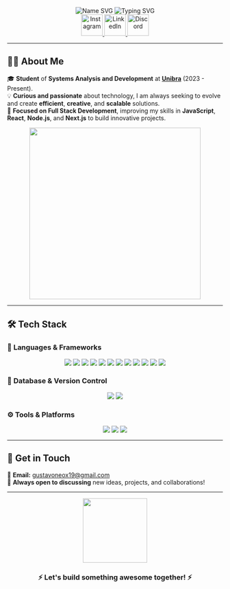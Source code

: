 <div align="center">
  <img src="https://readme-typing-svg.demolab.com?font=Fira+Code&size=40&pause=500&color=1A9AFF&center=true&vCenter=true&width=700&lines=Gustavo+Henrique" alt="Name SVG" />
  <img src="https://readme-typing-svg.demolab.com?font=Fira+Code&size=28&pause=500&color=1A9AFF&center=true&vCenter=true&width=700&lines=Welcome+to+my+profile!;I'm+Gustavo+Henrique!;Full+Stack+Developer+in+progress!;Passionate+about+technology+and+innovation." alt="Typing SVG" />
</div>

<div align="center">
  <a href="https://www.instagram.com/gustavo__xp/" target="_blank">
    <img src="https://img.icons8.com/3d-fluency/50/instagram-new.png" alt="Instagram" height="50" />
  </a>
  <a href="https://www.linkedin.com/in/gustavo-henriqueqy/" target="_blank">
    <img src="https://img.icons8.com/3d-fluency/50/linkedin.png" alt="LinkedIn" height="50" />
  </a>
  <a href="https://discord.com/users/neoxrs_" target="_blank">
    <img src="https://img.icons8.com/3d-fluency/50/discord-logo.png" alt="Discord" height="50" />
  </a>
</div>

---

## 👨‍💻 **About Me**  
🎓 **Student** of **Systems Analysis and Development** at **[Unibra](https://www.unibra.edu.br/)** (2023 - Present).  
💡 **Curious and passionate** about technology, I am always seeking to evolve and create **efficient**, **creative**, and **scalable** solutions.  
🚀 **Focused on Full Stack Development**, improving my skills in **JavaScript**, **React**, **Node.js**, and **Next.js** to build innovative projects.  

<div align="center">
  <img src="https://media.giphy.com/media/f3iwJFOVOwuy7K6FFw/giphy.gif" width="400" />
</div>

---

## 🛠️ **Tech Stack**  

### 🚀 **Languages & Frameworks**  
<div align="center">
  <img src="https://img.shields.io/badge/JavaScript-%23F7DF1E.svg?style=for-the-badge&logo=javascript&logoColor=black" />
  <img src="https://img.shields.io/badge/TypeScript-%233178C6.svg?style=for-the-badge&logo=typescript&logoColor=white" />
  <img src="https://img.shields.io/badge/PHP-%23777BB4.svg?style=for-the-badge&logo=php&logoColor=white" />
  <img src="https://img.shields.io/badge/Python-%233776AB.svg?style=for-the-badge&logo=python&logoColor=white" />
  <img src="https://img.shields.io/badge/Java-%23ED8B00.svg?style=for-the-badge&logo=java&logoColor=white" />
  <img src="https://img.shields.io/badge/C-%2300599C.svg?style=for-the-badge&logo=c&logoColor=white" />
  <img src="https://img.shields.io/badge/React-%2361DAFB.svg?style=for-the-badge&logo=react&logoColor=black" />
  <img src="https://img.shields.io/badge/Node.js-%2344A154.svg?style=for-the-badge&logo=node.js&logoColor=white" />
  <img src="https://img.shields.io/badge/Next.js-%23000000.svg?style=for-the-badge&logo=next.js&logoColor=white" />
  <img src="https://img.shields.io/badge/Express.js-%23404d59.svg?style=for-the-badge&logo=express&logoColor=white" />
  <img src="https://img.shields.io/badge/Vite-%23646CFF.svg?style=for-the-badge&logo=vite&logoColor=white" />
  <img src="https://img.shields.io/badge/GitHub-%23181717.svg?style=for-the-badge&logo=github&logoColor=white" />
</div>  

### 💄️ **Database & Version Control**  
<div align="center">
  <img src="https://img.shields.io/badge/MySQL-%234479A1.svg?style=for-the-badge&logo=mysql&logoColor=white" />
  <img src="https://img.shields.io/badge/Git-%23F05032.svg?style=for-the-badge&logo=git&logoColor=white" />
</div>  

### ⚙️ **Tools & Platforms**  
<div align="center">
  <img src="https://img.shields.io/badge/Netlify-%23000000.svg?style=for-the-badge&logo=netlify&logoColor=white" />
  <img src="https://img.shields.io/badge/HTML5-%23E34F26.svg?style=for-the-badge&logo=html5&logoColor=white" />
  <img src="https://img.shields.io/badge/CSS3-%231572B6.svg?style=for-the-badge&logo=css3&logoColor=white" />
</div>

---

## 📢 **Get in Touch**  
📧 **Email:** gustavoneox19@gmail.com  
💬 **Always open to discussing** new ideas, projects, and collaborations!  

---

<div align="center">  
  <img src="https://media.giphy.com/media/jTNG3RF6EwbkpD4LZx/giphy.gif" width="150" />
  <h3>⚡ Let's build something awesome together! ⚡</h3>  
</div>
